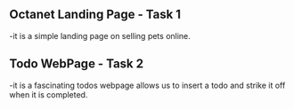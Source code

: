 ## Octanet Landing Page - Task 1
-it is a simple landing page on selling pets online.
## Todo WebPage - Task 2
-it is a fascinating todos webpage allows us to insert a todo and strike it off when it is completed.

